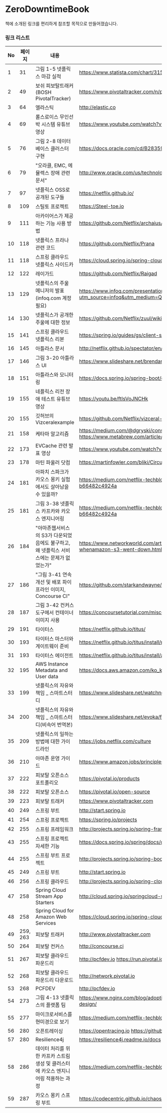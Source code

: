 # ZeroDowntimeBook
책에 소개된 링크를 편리하게 참조할 목적으로 만들어졌습니다. 

### 링크 리스트 

| No | 페이지 | 내용 | URL   |
|----|----------|----------------------------------------------------|------------------------------------------------------------------------------------------|
| 1  | 31 | 그림 1-5 넷플릭스 마감 실적   | https://www.statista.com/chart/3153/netflix-subscribers/   |
| 2  | 49 | 보쉬 피보탈트래커(BOSH PivotalTracker) | https://www.pivotaltracker.com/n/projects/956238|
| 3  | 64 | 엘라스틱     | http://elastic.co  |
| 4  | 69 | 롤스로이스 무인선박 시스템 유튜브 영상| https://www.youtube.com/watch?v=vg0A9Ve7SxE&t=2s|
| 5  | 76 | 그림 2-8 데이터베이스 클러스터 구현     | https://docs.oracle.com/cd/B28359_01/server.111/b28281/architectures.htm#i1008366     |
| 6  | 79 | "오라클, EMC, 에뮬렉스 장애 관련 문서"  | http://www.oracle.com/us/technologies/linux/prevent-silent-data-corruption-1852761.pdf     |
| 7  | 97 | 넷플릭스 OSS로 공개된 도구들    | https://netflix.github.io/    |
| 8  | 109| 스틸토 프로젝트 | https://Steel-toe.io    |
| 9  | 111| 아카이어스가 제공하는 기능 사용 방법 | https://github.com/Netflix/archaius/wiki/Features|
| 10 | 118| 넷플릭스 프라나 관련 코드 | https://github.com/Netflix/Prana     |
| 11 | 118| 스프링 클라우드 넷플릭스 사이드카   | https://cloud.spring.io/spring-cloud-netflix/multi/multi__polyglot_support_with_sidecar.html  |
| 12 | 122| 레이가드     | https://github.com/Netflix/Raigad    |
| 13 | 129| 넷플릭스의 주울 메니저의 발표(infoq.com 계정필요)    | https://www.infoq.com/presentations/netflix-gateway-zuul?utm_source=infoq&utm_medium=QCon_EarlyAccessVideos&utm_campaign=SpringOnePlatform2016  |
| 14 | 130| 넷플릭스가 공개한 주울에 대한 정보  | https://github.com/Netflix/zuul/wiki|
| 15 | 141| 스프링 클라우드 넷플릭스 리본     | https://spring.io/guides/gs/client-side-load-balancing/   |
| 16 | 145| 아틀라스 문서  | http://netflix.github.io/spectator/en/latest/intro/conventions/   |
| 17 | 146| 그림 3-20 아틀라스 UI     | https://www.slideshare.net/brendangregg/monitorama-2015-netflix-instance-analysis     |
| 18 | 151| 아틀라스와 모니터링     | https://docs.spring.io/spring-boot/docs/current/reference/html/productionready-metrics.html  |
| 19 | 155| 네플릭스 리전 장애 테스트 유튜브 영상| https://youtu.be/ftIsVoJNCHk   |
| 20 | 155| 깃허브의 Vizceralexample | https://github.com/Netflix/vizceral-example     |
| 21 | 158| 케타마 알고리즘 | https://medium.com/@dgryski/consistent-hashing-algorithmic-tradeoffs-ef-6b8e2fcae8 https://www.metabrew.com/article/libketama-consistent-hashing-algo-memcached-clients |
| 22 | 173| EVCache 관련 발표 영상     | https://www.youtube.com/watch?v=Ve7ueEYC4TM     |
| 23 | 178| 마틴 파울러 닷컴| https://martinfowler.com/bliki/CircuitBreaker.html    |
| 24 | 181| 아파치 스파크가 카오스 몽키 실험에서도 살아남을 수 있을까?| https://medium.com/netflix-techblog/can-spark-streaming-survive-chaos-monkey-b66482c4924a |
| 25 | 181| 그림 3-38 넷플릭스 카프카와 카오스 엔지니어링     | https://medium.com/netflix-techblog/can-spark-streaming-survive-chaos-monkey-b66482c4924a |
| 26 | 184| "아마존웹서비스의 S3가 다운되었음에도 불구하고, 왜 넷플릭스 서비스에는 문제가 없었는가" | https://www.networkworld.com/article/3178076/cloud-computing/why-netflix-didnt-sink-whenamazon-s3-went-down.html     |
| 27 | 186| "그림 3-41 연속 개선 및 배포 파이프라인 이미지, Concourse CI"| https://github.com/starkandwayne/pipeline-templates   |
| 28 | 187| 그림 3-42 컨커스 도구에서 컨테이너 이미지 사용    | https://concoursetutorial.com/miscellaneous/docker-images/  |
| 29 | 191| 타이터스     | https://netflix.github.io/titus/    |
| 30 | 193| 타이터스 마스터와 게이트웨이 준비   | https://netflix.github.io/titus/install/master/ |
| 31 | 193| 타이터스 에이전트| https://netflix.github.io/titus/install/agent/  |
| 32 | 195| AWS Instance Metadata and User data    | https://docs.aws.amazon.com/ko_kr/AWSEC2/latest/UserGuide/ec2-instance-metadata.html |
| 33 | 199| 넷플릭스의 자유와 책임 _ 스마트스터디     | https://www.slideshare.net/watchncompass/freedom-responsibility-culture     |
| 34 | 200| 넷플릭스의 자유와 책임 _ 스마트스터디(비속어 번역본)| https://www.slideshare.net/evoka/freedom-responsibility-culture-49207219   |
| 35 | 209| 넷플릭스의 일하는 방법에 대한 가이드라인     | https://jobs.netflix.com/culture    |
| 36 | 210| 아마존 운영 가이드     | https://www.amazon.jobs/principles  |
| 37 | 222| 피보탈 오픈소스 포트폴리오 | https://pivotal.io/products    |
| 38 | 222| 피보탈 오픈소스 | https://pivotal.io/open-source|
| 39 | 223| 피보탈 트래커  | https://www.pivotaltracker.com|
| 40 | 249| 스프링 부트   | http://start.spring.io  |
| 41 | 254| 스프링 프로젝트 | https://spring.io/projects     |
| 42 | 255| 스프링 프레임워크| http://projects.spring.io/spring-framework     |
| 43 | 255| 스프링 프로젝트 자세한 기능| https://docs.spring.io/spring/docs/current/spring-framework-reference/index.html |
| 44 | 255| 스프링 부트 프로젝트    | http://projects.spring.io/spring-boot    |
| 45 | 249| 스프링 부트   | http://start.spring.io  |
| 46 | 256| 스프링 클라우드 | http://projects.spring.io/spring-cloud   |
| 47 | 258| Spring Cloud Stream App Starters | http://cloud.spring.io/springcloud-stream-app-starters   |
| 48 | 258| Spring Cloud for Amazon Web Services   | https://cloud.spring.io/spring-cloud-aws|
| 49 | 259, 263 | 피보탈 트래커  | http://www.pivotaltracker.com |
| 50 | 264| 피보탈 컨커스  | http://concourse.ci|
| 51 | 267| 피보탈 클라우드 파운드리  | http://pcfdev.io https://run.pivotal.io  |
| 52 | 268| 피보탈 클라우드 파운드리 다운로드   | http://network.pivotal.io     |
| 53 | 268| PCFDEV   | http://pcfdev.io   |
| 54 | 273| 그림 4-13 넷플릭스의 플랫폼 팀 | https://www.nginx.com/blog/adopting-microservices-at-netflix-lessons-for-team-and-process-design/  |
| 55 | 277| 마이크로서비스를 현미경으로 보기    | https://medium.com/netflix-techblog/a-microscope-on-microservices-923b906103f4  |
| 56 | 280| 오픈트레이싱   | https://opentracing.io  https://github.com/opentracing|
| 57 | 280| Resilience4j   | https://resilience4j.readme.io/docs |
| 58 | 286| 데이터 처리를 위한 카프카 스트림 생성 및 클러스터에 카오스 엔지니어링 적용하는 과정    | https://medium.com/netflix-techblog/can-sparkstreaming-survive-chaos-monkey-b66482c4924a   |
| 59 | 287| 카오스 몽키 스프링 부트  | https://codecentric.github.io/chaos-monkey-spring-boot/  |